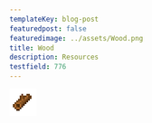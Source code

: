 ```yaml
---
templateKey: blog-post
featuredpost: false
featuredimage: ../assets/Wood.png
title: Wood
description: Resources
testfield: 776
---
```

![Wood](../assets/Wood.png)